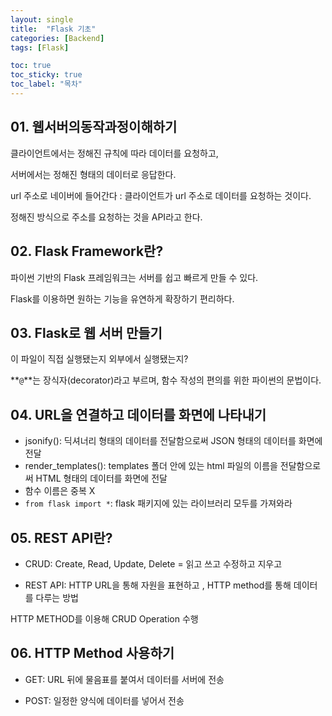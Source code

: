 ```yaml
---
layout: single
title:  "Flask 기초"
categories: [Backend]
tags: [Flask]

toc: true
toc_sticky: true
toc_label: "목차"
---
```

## 01. 웹서버의동작과정이해하기

클라이언트에서는 정해진 규칙에 따라 데이터를 요청하고,

서버에서는 정해진 형태의 데이터로 응답한다.

url 주소로 네이버에 들어간다 : 클라이언트가 url 주소로 데이터를 요청하는 것이다.

정해진 방식으로 주소를 요청하는 것을 API라고 한다.

## 02. Flask Framework란?

파이썬 기반의 Flask 프레임워크는 서버를 쉽고 빠르게 만들 수 있다.

Flask를 이용하면 원하는 기능을 유연하게 확장하기 편리하다.

## 03. Flask로 웹 서버 만들기

이 파일이 직접 실행됐는지 외부에서 실행됐는지?

**`@`**는 장식자(decorator)라고 부르며, 함수 작성의 편의를 위한 파이썬의 문법이다.

## 04. URL을 연결하고 데이터를 화면에 나타내기

- jsonify(): 딕셔너리 형태의 데이터를 전달함으로써 JSON 형태의 데이터를 화면에 전달
- render_templates(): templates 폴더 안에 있는 html 파일의 이름을 전달함으로써 HTML 형태의 데이터를 화면에 전달
- 함수 이름은 중복 X
- `from flask import *`: flask 패키지에 있는 라이브러리 모두를 가져와라

## 05. REST API란?

- CRUD: Create, Read, Update, Delete = 읽고 쓰고 수정하고 지우고

- REST API: HTTP URL을 통해 자원을 표현하고 , HTTP method를 통해 데이터를 다루는 방법

HTTP METHOD를 이용해 CRUD Operation 수행

## 06. HTTP Method 사용하기

- GET: URL 뒤에 물음표를 붙여서 데이터를 서버에 전송

- POST: 일정한 양식에 데이터를 넣어서 전송
